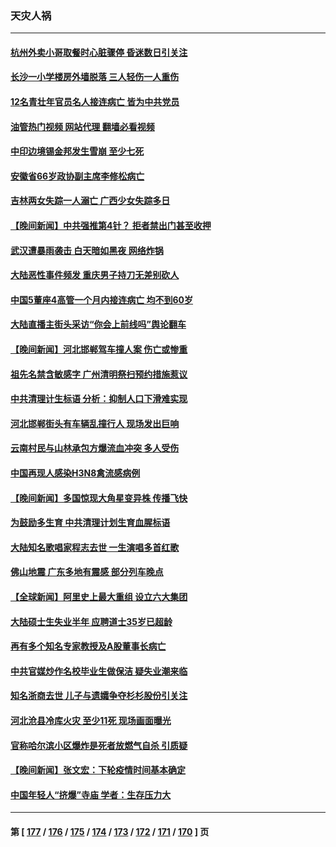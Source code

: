 ### 天灾人祸
---
#### [杭州外卖小哥取餐时心脏骤停 昏迷数日引关注](../../pages/ncid280/n13965617.md?04060845) 
#### [长沙一小学楼房外墙脱落 三人轻伤一人重伤](../../pages/ncid280/n13965648.md?04060845) 
#### [12名青壮年官员名人接连病亡 皆为中共党员](../../pages/ncid280/n13965236.md?04060845) 
#### [油管热门视频 网站代理 翻墙必看视频](http://138.2.39.72:81/youtube.html?epic-marker?04060845)
#### [中印边境锡金邦发生雪崩 至少七死](../../pages/ncid280/n13965210.md?04060845) 
#### [安徽省66岁政协副主席李修松病亡](../../pages/ncid280/n13965105.md?04060845) 
#### [吉林两女失踪一人溺亡 广西少女失踪多日](../../pages/ncid280/n13964996.md?04060845) 
#### [【晚间新闻】中共强推第4针？ 拒者禁出门甚至收押](../../pages/ncid280/n13964912.md?04060845) 
#### [武汉遭暴雨袭击 白天暗如黑夜 网络炸锅](../../pages/ncid280/n13964316.md?04060845) 
#### [大陆恶性事件频发 重庆男子持刀无差别砍人](../../pages/ncid280/n13964226.md?04060845) 
#### [中国5董座4高管一个月内接连病亡 均不到60岁](../../pages/ncid280/n13963378.md?04060845) 
#### [大陆直播主街头采访“你会上前线吗”舆论翻车](../../pages/ncid280/n13963229.md?04060845) 
#### [【晚间新闻】河北邯郸驾车撞人案 伤亡或惨重](../../pages/ncid280/n13962711.md?04060845) 
#### [祖先名禁含敏感字 广州清明祭扫预约措施惹议](../../pages/ncid280/n13963038.md?04060845) 
#### [中共清理计生标语 分析：抑制人口下滑难实现](../../pages/ncid280/n13962782.md?04060845) 
#### [河北邯郸街头有车辆乱撞行人 现场发出巨响](../../pages/ncid280/n13962742.md?04060845) 
#### [云南村民与山林承包方爆流血冲突 多人受伤](../../pages/ncid280/n13962489.md?04060845) 
#### [中国再现人感染H3N8禽流感病例](../../pages/ncid280/n13961682.md?04060845) 
#### [【晚间新闻】多国惊现大角星变异株 传播飞快](../../pages/ncid280/n13961578.md?04060845) 
#### [为鼓励多生育 中共清理计划生育血腥标语](../../pages/ncid280/n13961304.md?04060845) 
#### [大陆知名歌唱家程志去世 一生演唱多首红歌](../../pages/ncid280/n13961232.md?04060845) 
#### [佛山地震 广东多地有震感 部分列车晚点](../../pages/ncid280/n13960918.md?04060845) 
#### [【全球新闻】阿里史上最大重组 设立六大集团](../../pages/ncid280/n13960875.md?04060845) 
#### [大陆硕士生失业半年 应聘道士35岁已超龄](../../pages/ncid280/n13960637.md?04060845) 
#### [再有多个知名专家教授及A股董事长病亡](../../pages/ncid280/n13960467.md?04060845) 
#### [中共官媒炒作名校毕业生做保洁 疑失业潮来临](../../pages/ncid280/n13960303.md?04060845) 
#### [知名浙商去世 儿子与遗孀争夺杉杉股份引关注](../../pages/ncid280/n13960235.md?04060845) 
#### [河北沧县冷库火灾 至少11死 现场画面曝光](../../pages/ncid280/n13960261.md?04060845) 
#### [官称哈尔滨小区爆炸是死者放燃气自杀 引质疑](../../pages/ncid280/n13960217.md?04060845) 
#### [【晚间新闻】张文宏：下轮疫情时间基本确定](../../pages/ncid280/n13960183.md?04060845) 
#### [中国年轻人“挤爆”寺庙 学者：生存压力大](../../pages/ncid280/n13959730.md?04060845) 

---
#### 第 [ [177](./177.md?04060845) / [176](./176.md?04060845) / [175](./175.md?04060845) / [174](./174.md?04060845) / [173](./173.md?04060845) / [172](./172.md?04060845) / [171](./171.md?04060845) / [170](./170.md?04060845) ] 页
